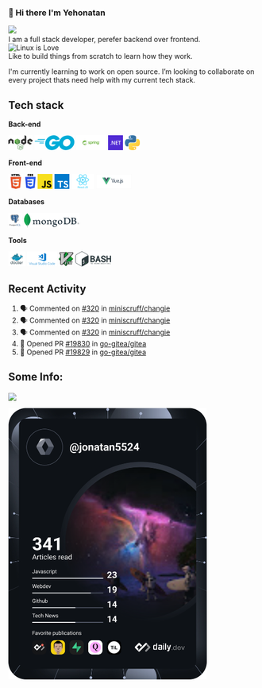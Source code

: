 ### 👋 Hi there I'm Yehonatan

<a href="https://www.linkedin.com/in/jonatan-ezron-40055b217/"><img src="https://img.shields.io/badge/LinkedIn-0077B5?style=for-the-badge&logo=linkedin&logoColor=white" /></a>  
I am a full stack developer, perefer backend over frontend.  
 ![Linux](https://img.shields.io/badge/Linux-FCC624?style=for-the-badge&logo=linux&logoColor=black) is Love  
Like to build things from scratch to learn how they work.

I'm currently learning to work on open source.
I’m looking to collaborate on every project thats need help with my current tech stack.

## Tech stack

**Back-end**

<code><img height="30" src="https://raw.githubusercontent.com/jonatan5524/jonatan5524/master/images/nodejs.png"></code>
<code><img height="30" src="https://raw.githubusercontent.com/jonatan5524/jonatan5524/master/images/go.png"></code>
<code><img height="30" src="https://raw.githubusercontent.com/jonatan5524/jonatan5524/master/images/spring.png"></code>
<code><img height="30" src="https://raw.githubusercontent.com/jonatan5524/jonatan5524/master/images/dotnet.png"></code>
<code><img height="30" src="https://raw.githubusercontent.com/jonatan5524/jonatan5524/master/images/python.png"></code>

**Front-end**

<code><img height="30" src="https://raw.githubusercontent.com/jonatan5524/jonatan5524/main/images/html.png"></code>
<code><img height="30" src="https://raw.githubusercontent.com/jonatan5524/jonatan5524/main/images/css3.png"></code>
<code><img height="30" src="https://raw.githubusercontent.com/jonatan5524/jonatan5524/main/images/js.png"></code>
<code><img height="30" src="https://raw.githubusercontent.com/jonatan5524/jonatan5524/main/images/ts.png"></code>
<code><img height="30" src="https://raw.githubusercontent.com/jonatan5524/jonatan5524/main/images/reactjs.png"></code>
<code><img height="30" src="https://raw.githubusercontent.com/jonatan5524/jonatan5524/main/images/vuejs.png"></code>

**Databases**

<code><img height="30" src="https://raw.githubusercontent.com/jonatan5524/jonatan5524/main/images/postgresql.png"></code>
<code><img height="30" src="https://raw.githubusercontent.com/jonatan5524/jonatan5524/main/images/mongodb.png"></code>

**Tools**

<code><img height="30" src="https://raw.githubusercontent.com/jonatan5524/jonatan5524/main/images/docker.png"></code>
<code><img height="30" src="https://raw.githubusercontent.com/jonatan5524/jonatan5524/main/images/vscode.png"></code>
<code><img height="30" src="https://raw.githubusercontent.com/jonatan5524/jonatan5524/main/images/vim.png"></code>
<code><img height="30" src="https://raw.githubusercontent.com/jonatan5524/jonatan5524/main/images/bash.png"></code>

## Recent Activity

<!--START_SECTION:activity-->

1. 🗣 Commented on [#320](https://github.com/miniscruff/changie/issues/320) in [miniscruff/changie](https://github.com/miniscruff/changie)
2. 🗣 Commented on [#320](https://github.com/miniscruff/changie/issues/320) in [miniscruff/changie](https://github.com/miniscruff/changie)
3. 🗣 Commented on [#320](https://github.com/miniscruff/changie/issues/320) in [miniscruff/changie](https://github.com/miniscruff/changie)
4. 💪 Opened PR [#19830](https://github.com/go-gitea/gitea/pull/19830) in [go-gitea/gitea](https://github.com/go-gitea/gitea)
5. 💪 Opened PR [#19829](https://github.com/go-gitea/gitea/pull/19829) in [go-gitea/gitea](https://github.com/go-gitea/gitea)
<!--END_SECTION:activity-->

## Some Info:

<img align="center" src="https://github-readme-stats.vercel.app/api?username=jonatan5524" />

<a href="https://app.daily.dev/DailyDevTips"><img src="https://github.com/jonatan5524/jonatan5524/blob/main/devcard.svg" width="400" alt="Jonatan Ezron's Dev Card"/></a>
